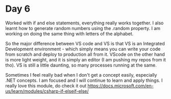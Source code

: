 # Day 6

Worked with if and else statements, everything really works together. I also learnt how to generate random numbers using the .random property. I am working on doing the same thing with letters of the alphabet. 

So the major difference between VS code and VS is that VS is an Integrated Development environment - which simply means you can write your code from scratch and deploy to production all from it. VScode on the other hand is more light weight, and it is simply an editor (I am pushing my repos from it tho). VS is still a little daunting, so many processes running at the same. 

Sometimes I feel really bad when I don't get a concept easily, especially .NET concepts. I am focused and I will continue to learn and apply things. I really love this module, do check it out https://docs.microsoft.com/en-us/learn/modules/csharp-if-elseif-else/ 